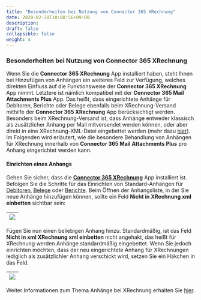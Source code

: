 ```yaml
---
title: "Besonderheiten bei Nutzung von Connector 365 XRechnung"
date: 2020-02-28T10:08:56+09:00
description: 
draft: false
collapsible: false
weight: 4
---
```


### Besonderheiten bei Nutzung von Connector 365 XRechnung

Wenn Sie die **Connector 365 XRechnung** App installiert haben, steht Ihnen bei Hinzufügen von Anhängen ein weiteres
Feld zur Verfügung, welches direkten Einfluss auf die Funktionsweise der **Connector 365 XRechnung** App nimmt.
Letztere ist nämlich kompatibel mit der **Connector 365 Mail Attachments Plus** App. Das heißt, dass eingerichtete Anhänge für Debitoren, Berichte oder Belege ebenfalls beim XRechnung-Versand mithilfe der **Connector 365 XRechnung** App berücksichtigt werden. Besonders beim XRechnung-Versand ist, dass Anhänge entweder klassisch als zusätzlicher Anhang per Mail mitversendet werden können, oder aber direkt in eine XRechnung-XML-Datei eingebettet werden (mehr dazu [hier](de-de/apps/xrechnung)).
Im Folgenden wird erläutert, wie die besondere Behandlung von Anhängen für XRechnung innerhalb von **Connector 365 Mail Attachments Plus** pro Anhang eingerichtet werden kann.

#### Einrichten eines Anhangs

Gehen Sie sicher, dass die [**Connector 365 XRechnung**](de-de/apps/xrechnung) App installiert ist.
Befolgen Sie die Schritte für das Einrichten von Standard-Anhängen für  [Debitoren](de-de/apps/mail-attachments-plus/first-steps/setup/defaults-customer), [Belege](de-de/apps/mail-attachments-plus/first-steps/setup/defaults-document) oder [Berichte](de-de/apps/mail-attachments-plus/first-steps/setup/defaults-report).
Beim Öffnen der Anhangsliste, in der Sie neue Anhänge hinzufügen können, sollte ein Feld **Nicht in XRechnung xml einbetten** sichtbar sein:

|![](images/apps/mail-attachments-plus/de/xr_do_not_embed.png)|
|-|

Fügen Sie nun einen beliebigen Anhang hinzu. Standardmäßig, ist das Feld **Nicht in xml XRechnung xml einbetten** nicht angehakt, das heißt für XRechnung werden Anhänge standardmäßig eingebettet.
Wenn Sie jedoch einrichten möchten, dass der neu eingerichtete Anhang für XRechnungen lediglich als zusätzlichler Anhang verschickt wird, setzen Sie ein Häkchen in das Feld.

|![](images/apps/mail-attachments-plus/de/xr_set_do_not_embed.png)|
|-|

Weiter Informationen zum Thema Anhänge bei XRechnung erhalten Sie [hier](de-de/apps/xrechnung/working-with-xrechnung/attachments/).